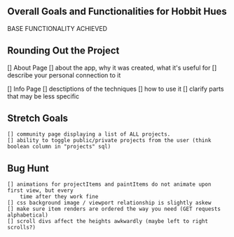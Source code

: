 
## Overall Goals and Functionalities for Hobbit Hues

BASE FUNCTIONALITY ACHIEVED


## Rounding Out the Project

[] About Page
    [] about the app, why it was created, what it's useful for
    [] describe your personal connection to it

[] Info Page
    [] desctiptions of the techniques
    [] how to use it
    [] clarify parts that may be less specific


## Stretch Goals
    [] community page displaying a list of ALL projects. 
    [] ability to toggle public/private projects from the user (think boolean column in "projects" sql)

## Bug Hunt
    [] animations for projectItems and paintItems do not animate upon first view, but every
        time after they work fine
    [] css background image / viewport relationship is slightly askew
    [] make sure item renders are ordered the way you need (GET requests alphabetical)
    [] scroll divs affect the heights awkwardly (maybe left to right scrolls?)




